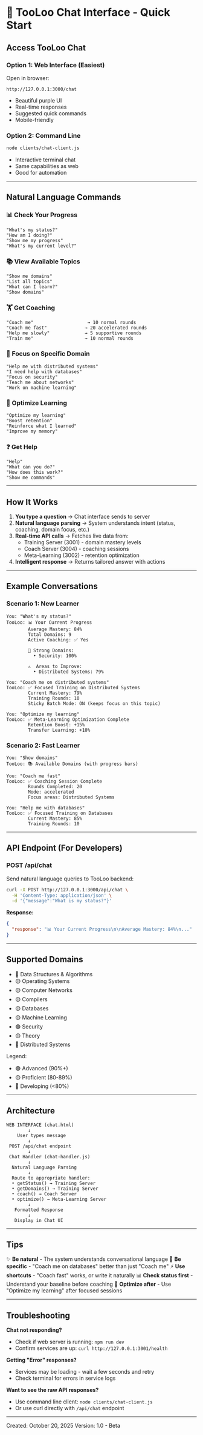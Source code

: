 # 🤖 TooLoo Chat Interface - Quick Start

## Access TooLoo Chat

### Option 1: Web Interface (Easiest)
Open in browser:
```
http://127.0.0.1:3000/chat
```
- Beautiful purple UI
- Real-time responses
- Suggested quick commands
- Mobile-friendly

### Option 2: Command Line
```bash
node clients/chat-client.js
```
- Interactive terminal chat
- Same capabilities as web
- Good for automation

---

## Natural Language Commands

### 📊 Check Your Progress
```
"What's my status?"
"How am I doing?"
"Show me my progress"
"What's my current level?"
```

### 📚 View Available Topics
```
"Show me domains"
"List all topics"
"What can I learn?"
"Show domains"
```

### 🏋️ Get Coaching
```
"Coach me"                    → 10 normal rounds
"Coach me fast"              → 20 accelerated rounds
"Help me slowly"             → 5 supportive rounds
"Train me"                   → 10 normal rounds
```

### 🎯 Focus on Specific Domain
```
"Help me with distributed systems"
"I need help with databases"
"Focus on security"
"Teach me about networks"
"Work on machine learning"
```

### 🧠 Optimize Learning
```
"Optimize my learning"
"Boost retention"
"Reinforce what I learned"
"Improve my memory"
```

### ❓ Get Help
```
"Help"
"What can you do?"
"How does this work?"
"Show me commands"
```

---

## How It Works

1. **You type a question** → Chat interface sends to server
2. **Natural language parsing** → System understands intent (status, coaching, domain focus, etc.)
3. **Real-time API calls** → Fetches live data from:
   - Training Server (3001) - domain mastery levels
   - Coach Server (3004) - coaching sessions
   - Meta-Learning (3002) - retention optimization
4. **Intelligent response** → Returns tailored answer with actions

---

## Example Conversations

### Scenario 1: New Learner
```
You: "What's my status?"
TooLoo: 📊 Your Current Progress
        Average Mastery: 84%
        Total Domains: 9
        Active Coaching: ✅ Yes
        
        🎯 Strong Domains:
          • Security: 100%
        
        ⚠️  Areas to Improve:
          • Distributed Systems: 79%

You: "Coach me on distributed systems"
TooLoo: ✅ Focused Training on Distributed Systems
        Current Mastery: 79%
        Training Rounds: 10
        Sticky Batch Mode: ON (keeps focus on this topic)

You: "Optimize my learning"
TooLoo: ✅ Meta-Learning Optimization Complete
        Retention Boost: +15%
        Transfer Learning: +10%
```

### Scenario 2: Fast Learner
```
You: "Show domains"
TooLoo: 📚 Available Domains (with progress bars)

You: "Coach me fast"
TooLoo: ✅ Coaching Session Complete
        Rounds Completed: 20
        Mode: accelerated
        Focus areas: Distributed Systems

You: "Help me with databases"
TooLoo: ✅ Focused Training on Databases
        Current Mastery: 85%
        Training Rounds: 10
```

---

## API Endpoint (For Developers)

### POST /api/chat
Send natural language queries to TooLoo backend:

```bash
curl -X POST http://127.0.0.1:3000/api/chat \
  -H 'Content-Type: application/json' \
  -d '{"message":"What is my status?"}'
```

**Response:**
```json
{
  "response": "📊 Your Current Progress\n\nAverage Mastery: 84%\n..."
}
```

---

## Supported Domains

- 🔴 Data Structures & Algorithms
- 🟡 Operating Systems
- 🟡 Computer Networks
- 🟡 Compilers
- 🟡 Databases
- 🟡 Machine Learning
- 🟢 Security
- 🟡 Theory
- 🔴 Distributed Systems

Legend:
- 🟢 Advanced (90%+)
- 🟡 Proficient (80-89%)
- 🔴 Developing (<80%)

---

## Architecture

```
WEB INTERFACE (chat.html)
        ↓
    User types message
        ↓
 POST /api/chat endpoint
        ↓
 Chat Handler (chat-handler.js)
        ↓
  Natural Language Parsing
        ↓
  Route to appropriate handler:
  • getStatus() → Training Server
  • getDomains() → Training Server
  • coach() → Coach Server
  • optimize() → Meta-Learning Server
        ↓
   Formatted Response
        ↓
   Display in Chat UI
```

---

## Tips

✨ **Be natural** - The system understands conversational language
🎯 **Be specific** - "Coach me on databases" better than just "Coach me"
⚡ **Use shortcuts** - "Coach fast" works, or write it naturally
📊 **Check status first** - Understand your baseline before coaching
🧠 **Optimize after** - Use "Optimize my learning" after focused sessions

---

## Troubleshooting

**Chat not responding?**
- Check if web server is running: `npm run dev`
- Confirm services are up: `curl http://127.0.0.1:3001/health`

**Getting "Error" responses?**
- Services may be loading - wait a few seconds and retry
- Check terminal for errors in service logs

**Want to see the raw API responses?**
- Use command line client: `node clients/chat-client.js`
- Or use curl directly with `/api/chat` endpoint

---

Created: October 20, 2025
Version: 1.0 - Beta
